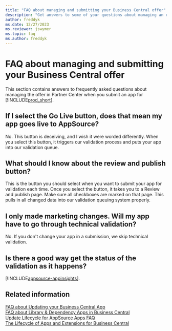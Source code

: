 ```yaml
---
title: "FAQ about managing and submitting your Business Central offer"
description: "Get answers to some of your questions about managing an offer in Partner Center when you build an app for Dynamics 365 Business Central"
author: freddyk
ms.date: 12/27/2023
ms.reviewer: jswymer
ms.topic: faq
ms.author: freddyk
---
```


# FAQ about managing and submitting your Business Central offer

This section contains answers to frequently asked questions about managing the offer in Partner Center when you submit an app for [!INCLUDE[prod_short](../includes/prod_short.md)].

## If I select the Go Live button, does that mean my app goes live to AppSource?

No. This button is deceiving, and I wish it were worded differently. When you select this button, it triggers our validation process and puts your app into our validation queue.

## What should I know about the review and publish button?

This is the button you should select when you want to submit your app for validation each time. Once you select the button, it takes you to a Review and publish page. Make sure all checkboxes are marked on that page. This pulls in all changed data into our validation queuing system properly.

## I only made marketing changes. Will my app have to go through technical validation?

No. If you don't change your app in a submission, we skip technical validation.

## Is there a good way get the status of the validation as it happens?

[!INCLUDE[appsource-appinsights](includes/appsource-appinsights.md)].


## Related information

[FAQ about Updating your Business Central App](app-faq-update.md)  
[FAQ about Library & Dependency Apps in Business Central](app-faq-dependencies-libraries.md)  
[Update Lifecycle for AppSource Apps FAQ](devenv-update-app-life-cycle-faq.md)  
[The Lifecycle of Apps and Extensions for Business Central](devenv-app-life-cycle.md)  
